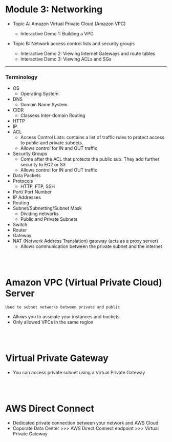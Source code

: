 # Module 3: Networking

- Topic A: Amazon Virtual Private Cloud (Amazon VPC)

  - Interactive Demo 1: Building a VPC

- Topic B: Network access control lists and security groups
  - Interactive Demo 2: Viewing Internet Gateways and route tables
  - Interactive Demo 3: Viewing ACLs and SGs

---

### Terminology

- OS
  - Operating System
- DNS
  - Domain Name System
- CIDR
  - Classess Inter-domain Routing
- HTTP
- IP
- ACL
  - Access Control Lists: contains a list of traffic rules to protect access to public and private subnets.
  - Allows control for IN and OUT traffic
- Security Groups
  - Come after the ACL that protects the public sub. They add further security to EC2 or S3
  - Allows control for IN and OUT traffic
- Data Packets
- Protocols
  - HTTP, FTP, SSH
- Port/ Port Number
- IP Addresses
- Routing
- Subnet/Subnetting/Subnet Mask
  - Dividing networks
  - Public and Private Subnets
- Switch
- Router
- Gateway
- NAT (Network Address Translation) gateway (acts as a proxy server)
  - Allows communication between the private subnet and the internet

<br>
<br>

# Amazon VPC (Virtual Private Cloud) Server

    Used to subnet networks between private and public

- Allows you to assolate your instances and buckets
- Only allowed VPCs in the same region

<br>
<br>

# Virtual Private Gateway

- You can access private subnet using a Virtual Private Gateway

<br>
<br>

# AWS Direct Connect

- Dedicated private connection between your network and AWS Cloud
- Coporate Data Center >>> AWS Direct Connect endpoint >>> Virtual Private Gateway
